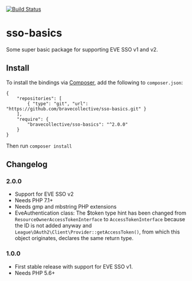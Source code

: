 [![Build Status](https://api.travis-ci.org/bravecollective/sso-basics.svg?branch=master)](https://travis-ci.org/bravecollective/sso-basics)

# sso-basics
Some super basic package for supporting EVE SSO v1 and v2.

## Install

To install the bindings via [Composer](http://getcomposer.org/), add the following to `composer.json`:

```
{
    "repositories": [
        { "type": "git", "url": "https://github.com/bravecollective/sso-basics.git" }
    ],
    "require": {
        "bravecollective/sso-basics": "^2.0.0"
    }
}
```

Then run `composer install`

## Changelog

### 2.0.0

- Support for EVE SSO v2
- Needs PHP 7.1+
- Needs gmp and mbstring PHP extensions
- EveAuthentication class: The $token type hint has been changed from `ResourceOwnerAccessTokenInterface`
  to `AccessTokenInterface` because the ID is not added anyway and `League\OAuth2\Client\Provider::getAccessToken()`,
  from which this object originates, declares the same return type.

### 1.0.0

- First stable release with support for EVE SSO v1.
- Needs PHP 5.6+
